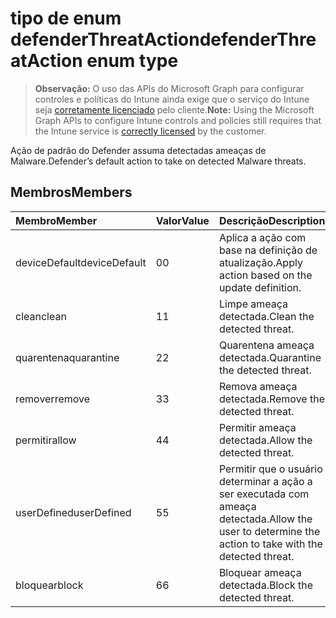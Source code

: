 # <a name="defenderthreataction-enum-type"></a><span data-ttu-id="840c3-101">tipo de enum defenderThreatAction</span><span class="sxs-lookup"><span data-stu-id="840c3-101">defenderThreatAction enum type</span></span>

> <span data-ttu-id="840c3-102">**Observação:** O uso das APIs do Microsoft Graph para configurar controles e políticas do Intune ainda exige que o serviço do Intune seja [corretamente licenciado](https://go.microsoft.com/fwlink/?linkid=839381) pelo cliente.</span><span class="sxs-lookup"><span data-stu-id="840c3-102">**Note:** Using the Microsoft Graph APIs to configure Intune controls and policies still requires that the Intune service is [correctly licensed](https://go.microsoft.com/fwlink/?linkid=839381) by the customer.</span></span>

<span data-ttu-id="840c3-103">Ação de padrão do Defender assuma detectadas ameaças de Malware.</span><span class="sxs-lookup"><span data-stu-id="840c3-103">Defender’s default action to take on detected Malware threats.</span></span>
## <a name="members"></a><span data-ttu-id="840c3-104">Membros</span><span class="sxs-lookup"><span data-stu-id="840c3-104">Members</span></span>
|<span data-ttu-id="840c3-105">Membro</span><span class="sxs-lookup"><span data-stu-id="840c3-105">Member</span></span>|<span data-ttu-id="840c3-106">Valor</span><span class="sxs-lookup"><span data-stu-id="840c3-106">Value</span></span>|<span data-ttu-id="840c3-107">Descrição</span><span class="sxs-lookup"><span data-stu-id="840c3-107">Description</span></span>|
|:---|:---|:---|
|<span data-ttu-id="840c3-108">deviceDefault</span><span class="sxs-lookup"><span data-stu-id="840c3-108">deviceDefault</span></span>|<span data-ttu-id="840c3-109">0</span><span class="sxs-lookup"><span data-stu-id="840c3-109">0</span></span>|<span data-ttu-id="840c3-110">Aplica a ação com base na definição de atualização.</span><span class="sxs-lookup"><span data-stu-id="840c3-110">Apply action based on the update definition.</span></span>|
|<span data-ttu-id="840c3-111">clean</span><span class="sxs-lookup"><span data-stu-id="840c3-111">clean</span></span>|<span data-ttu-id="840c3-112">1</span><span class="sxs-lookup"><span data-stu-id="840c3-112">1</span></span>|<span data-ttu-id="840c3-113">Limpe ameaça detectada.</span><span class="sxs-lookup"><span data-stu-id="840c3-113">Clean the detected threat.</span></span>|
|<span data-ttu-id="840c3-114">quarentena</span><span class="sxs-lookup"><span data-stu-id="840c3-114">quarantine</span></span>|<span data-ttu-id="840c3-115">2</span><span class="sxs-lookup"><span data-stu-id="840c3-115">2</span></span>|<span data-ttu-id="840c3-116">Quarentena ameaça detectada.</span><span class="sxs-lookup"><span data-stu-id="840c3-116">Quarantine the detected threat.</span></span>|
|<span data-ttu-id="840c3-117">remover</span><span class="sxs-lookup"><span data-stu-id="840c3-117">remove</span></span>|<span data-ttu-id="840c3-118">3</span><span class="sxs-lookup"><span data-stu-id="840c3-118">3</span></span>|<span data-ttu-id="840c3-119">Remova ameaça detectada.</span><span class="sxs-lookup"><span data-stu-id="840c3-119">Remove the detected threat.</span></span>|
|<span data-ttu-id="840c3-120">permitir</span><span class="sxs-lookup"><span data-stu-id="840c3-120">allow</span></span>|<span data-ttu-id="840c3-121">4</span><span class="sxs-lookup"><span data-stu-id="840c3-121">4</span></span>|<span data-ttu-id="840c3-122">Permitir ameaça detectada.</span><span class="sxs-lookup"><span data-stu-id="840c3-122">Allow the detected threat.</span></span>|
|<span data-ttu-id="840c3-123">userDefined</span><span class="sxs-lookup"><span data-stu-id="840c3-123">userDefined</span></span>|<span data-ttu-id="840c3-124">5</span><span class="sxs-lookup"><span data-stu-id="840c3-124">5</span></span>|<span data-ttu-id="840c3-125">Permitir que o usuário determinar a ação a ser executada com ameaça detectada.</span><span class="sxs-lookup"><span data-stu-id="840c3-125">Allow the user to determine the action to take with the detected threat.</span></span>|
|<span data-ttu-id="840c3-126">bloquear</span><span class="sxs-lookup"><span data-stu-id="840c3-126">block</span></span>|<span data-ttu-id="840c3-127">6</span><span class="sxs-lookup"><span data-stu-id="840c3-127">6</span></span>|<span data-ttu-id="840c3-128">Bloquear ameaça detectada.</span><span class="sxs-lookup"><span data-stu-id="840c3-128">Block the detected threat.</span></span>|



